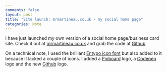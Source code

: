 ```yaml
---
comments: false
layout: post
title: "Site launch: mrmartineau.co.uk - my social home page"
categories: Note
---
```


I have just launched my own version of a social home page/business card site. Check it out at [mrmartineau.co.uk](http://mrmartineau.co.uk) and grab the code at [Github](https://github.com/mrmartineau/social-homepage)

On a technical note, I used the brilliant [Entypo icon font](http://entypo.com/) but also added to it because it lacked a couple of icons. I added a [Pinboard](https://pinboard.in/u:mrmartineau) logo, a [Codepen](http://codepen.io/mrmartineau) logo and the new [Github](http://github.com/MrMartineau) logo.